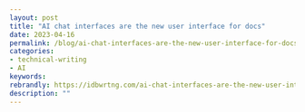 ```yaml
---
layout: post
title: "AI chat interfaces are the new user interface for docs"
date: 2023-04-16
permalink: /blog/ai-chat-interfaces-are-the-new-user-interface-for-docs/
categories:
- technical-writing
- AI
keywords: 
rebrandly: https://idbwrtng.com/ai-chat-interfaces-are-the-new-user-interface-for-docs
description: ""
---
```


